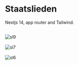 <h1>Staatslieden</h1>

Nextjs 14, app router and Tailwind.</br></br>


![sl9](https://github.com/user-attachments/assets/1a5bf6b8-24b8-4473-b0dc-0468a1c61fec)</br></br>
![sl7](https://github.com/user-attachments/assets/0e037a63-e3c6-4aa1-b726-edcdca4d9782)</br></br>
![sl6](https://github.com/user-attachments/assets/9520d768-5eef-483f-aa8a-326a161ca7a5)</br></br>
